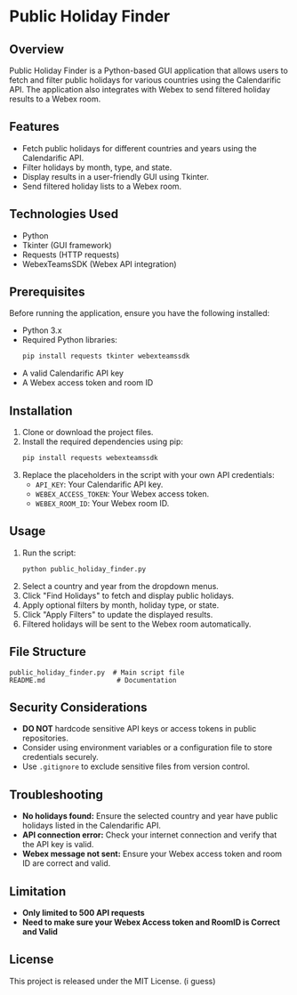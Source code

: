 # Public Holiday Finder

## Overview
Public Holiday Finder is a Python-based GUI application that allows users to fetch and filter public holidays for various countries using the Calendarific API. The application also integrates with Webex to send filtered holiday results to a Webex room.

## Features
- Fetch public holidays for different countries and years using the Calendarific API.
- Filter holidays by month, type, and state.
- Display results in a user-friendly GUI using Tkinter.
- Send filtered holiday lists to a Webex room.

## Technologies Used
- Python
- Tkinter (GUI framework)
- Requests (HTTP requests)
- WebexTeamsSDK (Webex API integration)

## Prerequisites
Before running the application, ensure you have the following installed:
- Python 3.x
- Required Python libraries:
  ```bash
  pip install requests tkinter webexteamssdk
  ```
- A valid Calendarific API key
- A Webex access token and room ID

## Installation
1. Clone or download the project files.
2. Install the required dependencies using pip:
   ```bash
   pip install requests webexteamssdk
   ```
3. Replace the placeholders in the script with your own API credentials:
   - `API_KEY`: Your Calendarific API key.
   - `WEBEX_ACCESS_TOKEN`: Your Webex access token.
   - `WEBEX_ROOM_ID`: Your Webex room ID.

## Usage
1. Run the script:
   ```bash
   python public_holiday_finder.py
   ```
2. Select a country and year from the dropdown menus.
3. Click "Find Holidays" to fetch and display public holidays.
4. Apply optional filters by month, holiday type, or state.
5. Click "Apply Filters" to update the displayed results.
6. Filtered holidays will be sent to the Webex room automatically.

## File Structure
```
public_holiday_finder.py  # Main script file
README.md                  # Documentation
```

## Security Considerations
- **DO NOT** hardcode sensitive API keys or access tokens in public repositories.
- Consider using environment variables or a configuration file to store credentials securely.
- Use `.gitignore` to exclude sensitive files from version control.

## Troubleshooting
- **No holidays found:** Ensure the selected country and year have public holidays listed in the Calendarific API.
- **API connection error:** Check your internet connection and verify that the API key is valid.
- **Webex message not sent:** Ensure your Webex access token and room ID are correct and valid.

## Limitation
- **Only limited to 500 API requests**
- **Need to make sure your Webex Access token and RoomID is Correct and Valid**
  
## License
This project is released under the MIT License. (i guess)

